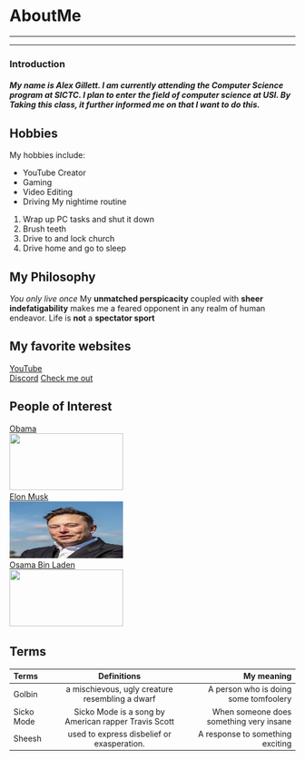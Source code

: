 # AboutMe
---
---
### Introduction
##### My name is Alex Gillett. I am currently attending the Computer Science program at SICTC. I plan to enter the field of computer science at USI. By Taking this class, it further informed me on that I want to do this.
[1]:https://en.wikipedia.org/wiki/Barack_Obama
[2]:https://en.wikipedia.org/wiki/Elon_Musk
[3]:https://en.wikipedia.org/wiki/Osama_bin_Laden
[here]:https://www.youtube.com/@Duckydabs/featured
Hobbies
-
My hobbies include:
- YouTube Creator
- Gaming
- Video Editing
- Driving
My nightime routine
1. Wrap up PC tasks and shut it down
2. Brush teeth
3. Drive to and lock church
4. Drive home and go to sleep
## My Philosophy
*You only live once*
My **unmatched perspicacity** coupled with **sheer indefatigability** makes me a feared opponent in any realm of human endeavor.
Life is **not** a **spectator sport**
## My favorite websites
[YouTube](https://www.youtube.com)<br>
[Discord](https://discord.com)
[Check me out][here]
## People of Interest
[Obama][1]<br>
<kbd>
<img src="https://github.com/Duckydabs/AboutMe/blob/main/img/obama.jpg" height="100px" width="200px">
 </kbd><br>
[Elon Musk][2]<br>
<kbd>
<img src=https://github.com/PengoWengo/AboutMe/blob/main/img/elon.jpg height="100px" width="200px">
 </kbd><br>
[Osama Bin Laden][3]<br>
<kbd>
<img src="https://github.com/Duckydabs/AboutMe/blob/main/img/image%20(3).png" height="100px" width="200px">
 </kbd> <br>
 ## Terms
|Terms| Definitions | My meaning |
|:-| :----: | ---: |
|Golbin| a mischievous, ugly creature resembling a dwarf | A person who is doing some tomfoolery |
|Sicko Mode| Sicko Mode is a song by American rapper Travis Scott | When someone does something very insane |
|Sheesh| used to express disbelief or exasperation. | A response to something exciting |
